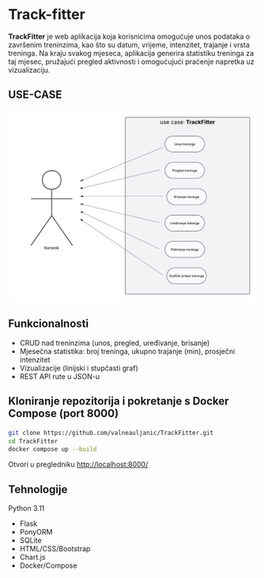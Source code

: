 # **Track-fitter**


**TrackFitter** je web aplikacija koja korisnicima omogućuje unos podataka o završenim treninzima, kao što su datum, vrijeme, intenzitet, trajanje i vrsta treninga. Na kraju svakog mjeseca, aplikacija generira statistiku treninga za taj mjesec, pružajući pregled aktivnosti i omogućujući praćenje napretka uz vizualizaciju.

## USE-CASE
![Use Case: TrackFitter](docs/use-case.png)


## Funkcionalnosti
- CRUD nad treninzima (unos, pregled, uređivanje, brisanje)
- Mjesečna statistika: broj treninga, ukupno trajanje (min), prosječni intenzitet
- Vizualizacije (linijski i stupčasti graf)
- REST API rute u JSON-u

## Kloniranje repozitorija i pokretanje s Docker Compose (port 8000)
```bash
git clone https://github.com/valneauljanic/TrackFitter.git
cd TrackFitter
docker compose up --build
```
Otvori u pregledniku
[http://localhost:8000/](http://localhost:8000/)


## Tehnologije

Python 3.11
- Flask
- PonyORM
- SQLite
- HTML/CSS/Bootstrap
- Chart.js
- Docker/Compose
